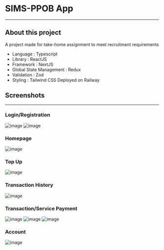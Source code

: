 # SIMS-PPOB App
---
## About this project
A project made for take-home assignment to meet recruitment requirements
* Language : Typescript
* Library : ReactJS
* Framework : NextJS
* Global State Management : Redux
* Validation : Zod
* Styling : Tailwind CSS
Deployed on Railway

## Screenshots
---
### Login/Registration
![image](https://github.com/user-attachments/assets/14d65f71-c79f-414a-900f-bbcadeddbd83)
![image](https://github.com/user-attachments/assets/72db4938-c723-4ed8-aaf3-db1911d52ec4)
### Homepage
![image](https://github.com/user-attachments/assets/3933c8e7-a4e9-4b4c-9747-d49aa3cfd217)
### Top Up
![image](https://github.com/user-attachments/assets/62257065-b3bb-4224-8e13-fc352a3b4e25)
### Transaction History
![image](https://github.com/user-attachments/assets/261bdaba-37bb-42bb-b89c-f94fc4be936f)
### Transaction/Service Payment
![image](https://github.com/user-attachments/assets/f1c92320-02a4-4a98-9c27-4f0b27109d5e)
![image](https://github.com/user-attachments/assets/7a42556a-61b1-41d8-a023-ea90fe1da729)
![image](https://github.com/user-attachments/assets/a585b46b-51af-4f70-a8c0-0e849a3ecac9)
### Account
![image](https://github.com/user-attachments/assets/86be9b64-4005-4cb1-8224-333e2907f61f)
